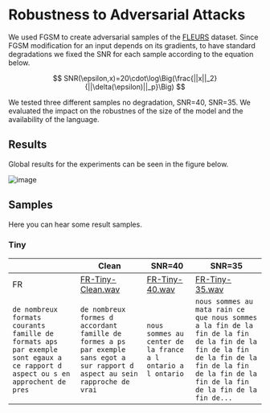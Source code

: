 # Robustness to Adversarial Attacks

We used FGSM to create adversarial samples of the 
[FLEURS](https://huggingface.co/datasets/google/fleurs) dataset. Since FGSM 
modification for an input depends on its gradients, to have standard degradations
we fixed the SNR for each sample according to the equation below.

$$
SNR(\epsilon,x)=20\cdot\log\Big(\frac{||x||_2}{||\delta(\epsilon)||_p}\Big)
$$

We tested three different samples no degradation, SNR=40, SNR=35. We evaluated 
the impact on the robustnes of the size of the model and the availability of the 
language. 

## Results
Global results for the experiments can be seen in the figure below. 

![image](https://github.com/thomas-ferraz/Whisper-Robustness/assets/8398479/dbaaee00-7e89-4000-a330-a9f42a72eba3)

## Samples
Here you can hear some result samples.

### Tiny
||Clean|SNR=40|SNR=35|
|---|---|---|---|
|FR|[FR-Tiny-Clean.wav](adversarial_attacks/data/samples/FR-Tiny-Clean.wav)|[FR-Tiny-40.wav](adversarial_attacks/data/samples/FR-Tiny-40.wav)|[FR-Tiny-35.wav](adversarial_attacks/data/samples/FR-Tiny-35.wav)|
|`de nombreux formats courants famille de formats aps par exemple sont egaux a ce rapport d aspect ou s en approchent de pres`|`de nombreux formes d accordant famille de formes a ps par exemple sans egot a sur rapport d aspect au sein rapproche de vrai`|`nous sommes au center de la france a l ontario a l ontario`|`nous sommes au mata rain ce que nous sommes a la fin de la fin de la fin de la fin de la fin de la fin de la fin de la fin de la fin de la fin de la fin de la fin de la fin de la fin de...`|





